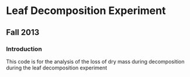 # Leaf Decomposition Experiment
## Fall 2013

### Introduction

This code is for the analysis of the loss of dry mass during decomposition during the leaf decomposition experiment
